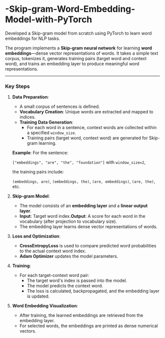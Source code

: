 # -Skip-gram-Word-Embedding-Model-with-PyTorch
Developed a Skip-gram model from scratch using PyTorch to learn word embeddings for NLP tasks.

The program implements a **Skip-gram neural network** for learning **word embeddings**—dense vector representations of words. It takes a simple text corpus, tokenizes it, generates training pairs (target word and context word), and trains an embedding layer to produce meaningful word representations.

---

### **Key Steps**

1. **Data Preparation**:
    - A small corpus of sentences is defined.
    - **Vocabulary Creation**: Unique words are extracted and mapped to indices.
    - **Training Data Generation**:
        - For each word in a sentence, context words are collected within a specified `window_size`.
        - Training pairs (target word, context word) are generated for Skip-gram learning.
    
    **Example**:
    For the sentence:
    
    `["embeddings", "are", "the", "foundation"]` with `window_size=2`,
    
    the training pairs include:
    
    `(embeddings, are)`, `(embeddings, the)`, `(are, embeddings)`, `(are, the)`, etc.
    
2. **Skip-gram Model**:
    - The model consists of an **embedding layer** and a **linear output layer**.
    - **Input**: Target word index.**Output**: A score for each word in the vocabulary (after projection to vocabulary size).
    - The embedding layer learns dense vector representations of words.
3. **Loss and Optimization**:
    - **CrossEntropyLoss** is used to compare predicted word probabilities to the actual context word index.
    - **Adam Optimizer** updates the model parameters.
4. **Training**:
    - For each target-context word pair:
        - The target word's index is passed into the model.
        - The model predicts the context word.
        - The loss is calculated, backpropagated, and the embedding layer is updated.
5. **Word Embedding Visualization**:
    - After training, the learned embeddings are retrieved from the embedding layer.
    - For selected words, the embeddings are printed as dense numerical vectors.




